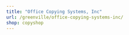 ```yaml
---
title: "Office Copying Systems, Inc"
url: /greenville/office-copying-systems-inc/
shop: copyshop
---
```

